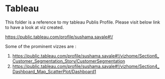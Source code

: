 # Tableau

This folder is a reference to my tableau Publis Profile.
Please visit below link to have a look at viz created.

https://public.tableau.com/profile/sushama.savale#!/

Some of the prominent vizzes are : 

1. https://public.tableau.com/profile/sushama.savale#!/vizhome/Section6_Customer_Segmentation_Story/CustomerSegmentation
2. https://public.tableau.com/profile/sushama.savale#!/vizhome/Section4_Dashboard_Map_ScatterPlot/Dashboard1
